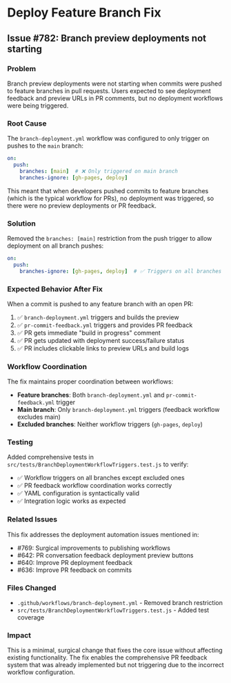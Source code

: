 # Deploy Feature Branch Fix

## Issue #782: Branch preview deployments not starting

### Problem

Branch preview deployments were not starting when commits were pushed to feature branches in pull requests. Users expected to see deployment feedback and preview URLs in PR comments, but no deployment workflows were being triggered.

### Root Cause

The `branch-deployment.yml` workflow was configured to only trigger on pushes to the `main` branch:

```yaml
on:
  push:
    branches: [main]  # ❌ Only triggered on main branch
    branches-ignore: [gh-pages, deploy]
```

This meant that when developers pushed commits to feature branches (which is the typical workflow for PRs), no deployment was triggered, so there were no preview deployments or PR feedback.

### Solution

Removed the `branches: [main]` restriction from the push trigger to allow deployment on all branch pushes:

```yaml
on:
  push:
    branches-ignore: [gh-pages, deploy]  # ✅ Triggers on all branches except excluded ones
```

### Expected Behavior After Fix

When a commit is pushed to any feature branch with an open PR:

1. ✅ `branch-deployment.yml` triggers and builds the preview
2. ✅ `pr-commit-feedback.yml` triggers and provides PR feedback
3. ✅ PR gets immediate "build in progress" comment
4. ✅ PR gets updated with deployment success/failure status
5. ✅ PR includes clickable links to preview URLs and build logs

### Workflow Coordination

The fix maintains proper coordination between workflows:

- **Feature branches**: Both `branch-deployment.yml` and `pr-commit-feedback.yml` trigger
- **Main branch**: Only `branch-deployment.yml` triggers (feedback workflow excludes main)
- **Excluded branches**: Neither workflow triggers (`gh-pages`, `deploy`)

### Testing

Added comprehensive tests in `src/tests/BranchDeploymentWorkflowTriggers.test.js` to verify:

- ✅ Workflow triggers on all branches except excluded ones
- ✅ PR feedback workflow coordination works correctly
- ✅ YAML configuration is syntactically valid
- ✅ Integration logic works as expected

### Related Issues

This fix addresses the deployment automation issues mentioned in:
- #769: Surgical improvements to publishing workflows
- #642: PR conversation feedback deployment preview buttons
- #640: Improve PR deployment feedback
- #636: Improve PR feedback on commits

### Files Changed

- `.github/workflows/branch-deployment.yml` - Removed branch restriction
- `src/tests/BranchDeploymentWorkflowTriggers.test.js` - Added test coverage

### Impact

This is a minimal, surgical change that fixes the core issue without affecting existing functionality. The fix enables the comprehensive PR feedback system that was already implemented but not triggering due to the incorrect workflow configuration.